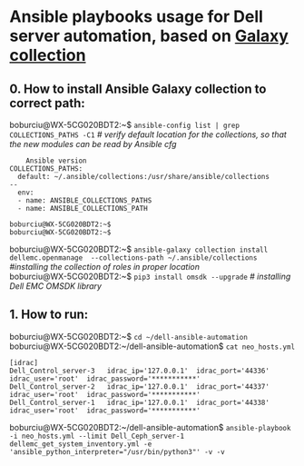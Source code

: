 # Ansible playbooks usage for Dell server automation, based on [Galaxy collection](https://github.com/dell/dellemc-openmanage-ansible-modules)

## 0. How to install Ansible Galaxy collection to correct path:
boburciu@WX-5CG020BDT2:~$ ` ansible-config list | grep COLLECTIONS_PATHS -C1 ` _# verify default location for the collections, so that the new modules can be read by Ansible cfg_
```
    Ansible version
COLLECTIONS_PATHS:
  default: ~/.ansible/collections:/usr/share/ansible/collections
--
  env:
  - name: ANSIBLE_COLLECTIONS_PATHS
  - name: ANSIBLE_COLLECTIONS_PATH
 
boburciu@WX-5CG020BDT2:~$
boburciu@WX-5CG020BDT2:~$
``` 
boburciu@WX-5CG020BDT2:~$ ` ansible-galaxy collection install dellemc.openmanage  --collections-path ~/.ansible/collections ` _#installing the collection of roles in proper location_  <br/>
boburciu@WX-5CG020BDT2:~$ ` pip3 install omsdk --upgrade ` _# installing Dell EMC OMSDK library_   <br/>

## 1. How to run:
boburciu@WX-5CG020BDT2:~$ ` cd ~/dell-ansible-automation ` <br/>
boburciu@WX-5CG020BDT2:~/dell-ansible-automation$ ` cat neo_hosts.yml `
```
[idrac]
Dell_Control_server-3   idrac_ip='127.0.0.1'  idrac_port='44336'  idrac_user='root'  idrac_password='***********'
Dell_Control_server-2   idrac_ip='127.0.0.1'  idrac_port='44337'  idrac_user='root'  idrac_password='***********'
Dell_Control_server-1   idrac_ip='127.0.0.1'  idrac_port='44338'  idrac_user='root'  idrac_password='***********'

```
boburciu@WX-5CG020BDT2:~/dell-ansible-automation$ ` ansible-playbook -i neo_hosts.yml --limit Dell_Ceph_server-1 dellemc_get_system_inventory.yml -e 'ansible_python_interpreter="/usr/bin/python3"' -v -v `  <br/>
